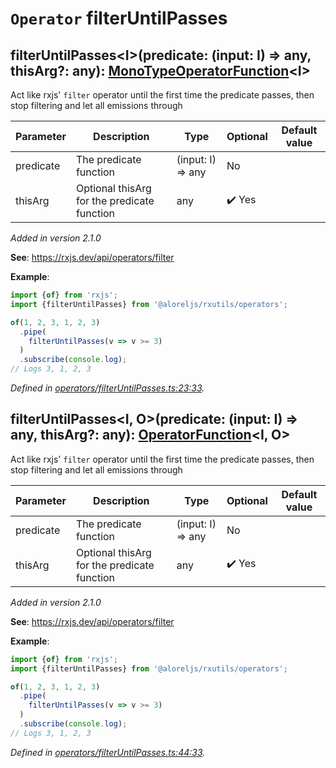 # `Operator` filterUntilPasses

## filterUntilPasses\<I>(predicate: (input: I) => any, thisArg?: any): [MonoTypeOperatorFunction](https://rxjs.dev/api/index/interface/MonoTypeOperatorFunction)\<I>

Act like rxjs' <code>filter</code> operator until the first time the predicate passes, then stop filtering and let
all emissions through

| **Parameter** | **Description** | **Type** | **Optional** | **Default value** |
|---------------|-----------------|----------|--------------|-------------------|
| predicate | The predicate function | <span>(input: I) => any</span> | No |  |
| thisArg | Optional thisArg for the predicate function | <span>any</span> | :heavy_check_mark: Yes |  |

*Added in version 2.1.0*

**See**: https://rxjs.dev/api/operators/filter

**Example**:
```typescript
import {of} from 'rxjs';
import {filterUntilPasses} from '@aloreljs/rxutils/operators';

of(1, 2, 3, 1, 2, 3)
  .pipe(
    filterUntilPasses(v => v >= 3)
  )
  .subscribe(console.log);
// Logs 3, 1, 2, 3
```

*Defined in [operators/filterUntilPasses.ts:23:33](https://github.com/Alorel/rxutils/blob/9057654/projects/rxutils/operators/filterUntilPasses.ts#L23).*
## filterUntilPasses\<I, O>(predicate: (input: I) => any, thisArg?: any): [OperatorFunction](https://rxjs.dev/api/index/interface/OperatorFunction)\<I, O>

Act like rxjs' <code>filter</code> operator until the first time the predicate passes, then stop filtering and let
all emissions through

| **Parameter** | **Description** | **Type** | **Optional** | **Default value** |
|---------------|-----------------|----------|--------------|-------------------|
| predicate | The predicate function | <span>(input: I) => any</span> | No |  |
| thisArg | Optional thisArg for the predicate function | <span>any</span> | :heavy_check_mark: Yes |  |

*Added in version 2.1.0*

**See**: https://rxjs.dev/api/operators/filter

**Example**:
```typescript
import {of} from 'rxjs';
import {filterUntilPasses} from '@aloreljs/rxutils/operators';

of(1, 2, 3, 1, 2, 3)
  .pipe(
    filterUntilPasses(v => v >= 3)
  )
  .subscribe(console.log);
// Logs 3, 1, 2, 3
```

*Defined in [operators/filterUntilPasses.ts:44:33](https://github.com/Alorel/rxutils/blob/9057654/projects/rxutils/operators/filterUntilPasses.ts#L44).*